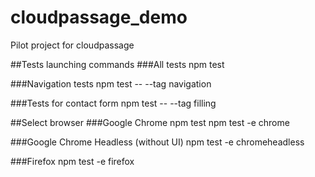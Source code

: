 # cloudpassage_demo
Pilot project for cloudpassage

##Tests launching commands
###All tests
npm test

###Navigation tests
npm test -- --tag navigation

###Tests for contact form
npm test -- --tag filling

##Select browser
###Google Chrome
npm test
npm test -e chrome

###Google Chrome Headless (without UI)
npm test -e chromeheadless

###Firefox
npm test -e firefox
